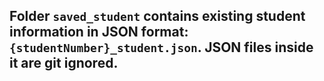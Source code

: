 ## Folder `saved_student` contains existing student information in JSON format: `{studentNumber}_student.json`. JSON files inside it are git ignored.